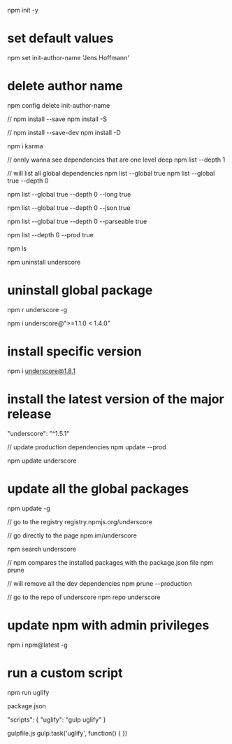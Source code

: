 npm init -y

# set default values
npm set init-author-name 'Jens Hoffmann'

# delete author name
npm config delete init-author-name


// npm install --save
npm install -S

// npm install --save-dev
npm install -D

npm i karma  

// onnly wanna see dependencies that are one level deep
npm list --depth 1

// will list all global dependencies
npm list --global true
npm list --global true --depth 0

npm list --global true --depth 0 --long true

npm list --global true --depth 0 --json true

npm list --global true --depth 0 --parseable true

npm list --depth 0 --prod true

npm ls

npm uninstall underscore

# uninstall global package
npm  r underscore -g 

npm i underscore@">=1.1.0 < 1.4.0"

# install specific version 
npm i underscore@1.8.1

# install the latest version of the major release
"underscore": "^1.5.1"

// update production dependencies
npm update --prod

npm update underscore

# update all the global packages
npm update -g


// go to the registry
registry.npmjs.org/underscore

// go directly to the page
npm.im/underscore

npm search underscore

// npm compares the installed packages with the package.json file
npm prune 

// will remove all the dev dependencies
npm prune --production

// go to the repo of underscore
npm repo underscore

# update npm with admin privileges
npm i npm@latest -g

# run a custom script

npm run uglify

package.json

"scripts": {
    "uglify": "gulp uglify"
}

gulpfile.js
gulp.task('uglify', function() {
})
























